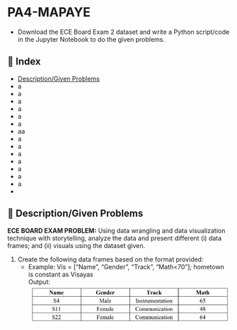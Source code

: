 # PA4-MAPAYE
- Download the ECE Board Exam 2 dataset and write a Python script/code in the Jupyter Notebook to do the given problems.

## :ledger: Index

- [Description/Given Problems](#beginner-descriptiongiven-problems)
- a
- a
- a
- a
- a
- a
- aa
- a
- a
- a
- a
- a
- a
- a
- 

## :beginner: Description/Given Problems
__ECE BOARD EXAM PROBLEM:__ Using data wrangling and data visualization technique with storytelling, analyze the data and present different (i) data frames; and (ii) visuals using the dataset given.

1. Create the following data frames based on the format provided:
   - Example: Vis = [“Name”, “Gender”, “Track”, “Math<70”]; hometown is constant as Visayas
     <br>
     Output:
     <br>
     ![Alt text](example.png)

